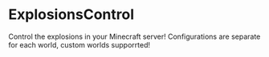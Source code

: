 # ExplosionsControl
Control the explosions in your Minecraft server! Configurations are separate for each world, custom worlds supporrted!
